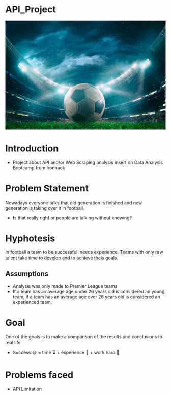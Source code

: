 # API_Project
![](https://github.com/goncalocostacarvalho/API_Project/blob/main/API_Football_image.jpeg)

# Introduction
- Project about API and/or Web Scraping analysis insert on Data Analysis Bootcamp from Ironhack

# Problem Statement
Nowadays everyone talks that old generation is finished and new generation is taking over it in football.
- Is that really right or people are talking without knowing?

# Hyphotesis

In football a team to be successfull needs experience. Teams with only raw talent take time to develop and to achieve theis goals.

## Assumptions

- Analysis was only made to Premier League teams
- If a team has an average age under 26 years old is considered an young team, if a team has an average age over 26 years old is considered an experienced team.

# Goal
One of the goals is to make a comparison of the results and conclusions to real life
- Success :smiley:	 = time :hourglass: + experience :older_adult:	+ work hard :muscle:

# Problems faced
- API Limitation
